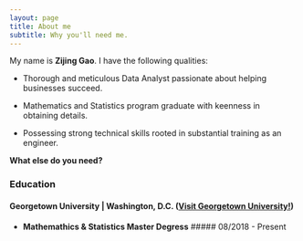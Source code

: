 ```yaml
---
layout: page
title: About me
subtitle: Why you'll need me.
---
```


My name is **Zijing Gao**. I have the following qualities:

- Thorough and meticulous Data Analyst passionate about helping businesses succeed.

- Mathematics and Statistics program graduate with keenness in obtaining details.

- Possessing strong technical skills rooted in substantial training as an engineer.

__What else do you need?__

### Education

#### Georgetown University | Washington, D.C. ([Visit Georgetown University!](https://www.georgetown.edu/))
- __Mathemathics & Statistics Master Degress__               ##### 08/2018 - Present



